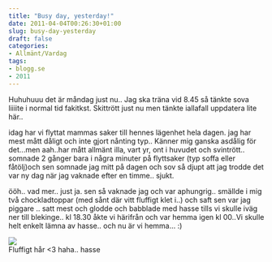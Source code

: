```yaml
---
title: "Busy day, yesterday!"
date: 2011-04-04T00:26:30+01:00
slug: busy-day-yesterday
draft: false
categories:
- Allmänt/Vardag
tags:
- blogg.se
- 2011
---
```

Huhuhuuu det är måndag just nu.. Jag ska träna vid 8.45 så tänkte sova liiiite i normal tid fakitkst. Skittrött just nu men tänkte iallafall uppdatera lite här..  
  
idag har vi flyttat mammas saker till hennes lägenhet hela dagen. jag har mest mått dåligt och inte gjort nånting typ.. Känner mig ganska asdålig för det...men aah..har mått allmänt illa, vart yr, ont i huvudet och svintrött.. somnade 2 gånger bara i några minuter på flyttsaker (typ soffa eller fåtölj)och sen somnade jag mitt på dagen och sov så djupt att jag trodde det var ny dag när jag vaknade efter en timme.. sjukt.  
  
ööh.. vad mer.. just ja. sen så vaknade jag och var aphungrig.. smällde i mig två chockladtoppar (med sånt där vitt fluffigt klet i..) och saft sen var jag piggare .. satt mest och glodde och babblade med hasse tills vi skulle iväg ner till blekinge.. kl 18.30 åkte vi härifrån och var hemma igen kl 00..Vi skulle helt enkelt lämna av hasse.. och nu är vi hemma... :)  
  
![](/assets/images/blogg.se/hassevarlitetrtt12maj2006-jpg_141121519.jpg)  
Fluffigt hår <3 haha.. hasse